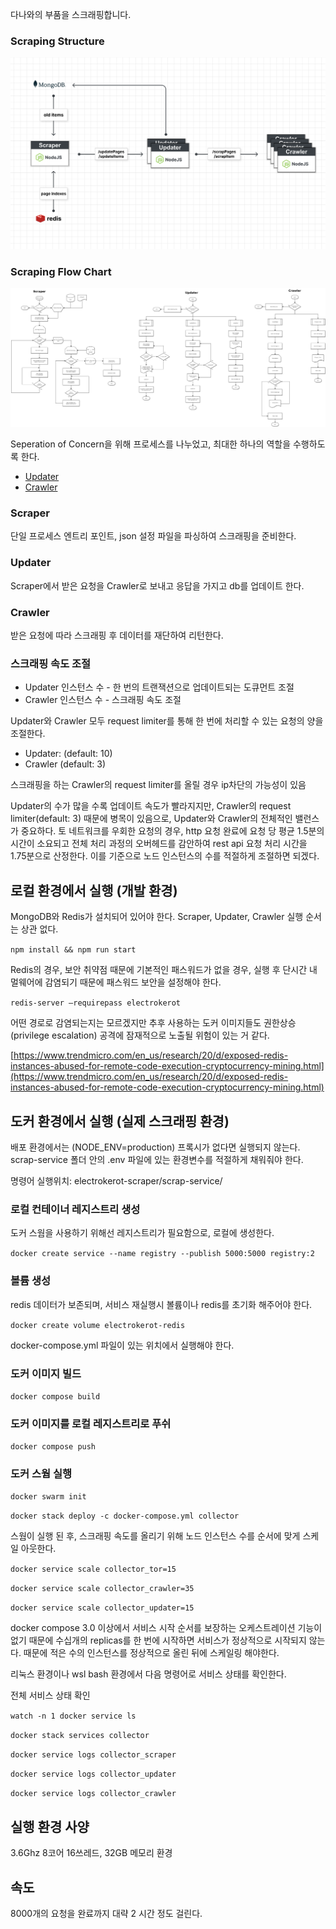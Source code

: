 다나와의 부품을 스크래핑합니다.

### Scraping Structure

![structure](assets/structure.png)

### Scraping Flow Chart

![flowchart](assets/flowchart.png)

Seperation of Concern을 위해 프로세스를 나누었고, 최대한 하나의 역할을 수행하도록 한다.

- [Updater](https://github.com/SwimmingPolar/electrokerot-msa-db-updater)
- [Crawler](https://github.com/SwimmingPolar/electrokerot-crawler)

### Scraper

단일 프로세스 엔트리 포인트, json 설정 파일을 파싱하여 스크래핑을 준비한다.

### Updater

Scraper에서 받은 요청을 Crawler로 보내고 응답을 가지고 db를 업데이트 한다.

### Crawler

받은 요청에 따라 스크래핑 후 데이터를 재단하여 리턴한다.

### 스크래핑 속도 조절

- Updater 인스턴스 수 - 한 번의 트랜잭션으로 업데이트되는 도큐먼트 조절
- Crawler 인스턴스 수 - 스크래핑 속도 조절

Updater와 Crawler 모두 request limiter를 통해 한 번에 처리할 수 있는 요청의 양을 조절한다.

- Updater: (default: 10)
- Crawler (default: 3)

스크래핑을 하는 Crawler의 request limiter를 올릴 경우 ip차단의 가능성이 있음

Updater의 수가 많을 수록 업데이트 속도가 빨라지지만, Crawler의 request limiter(default: 3) 때문에 병목이 있음으로, Updater와 Crawler의 전체적인 밸런스가 중요하다. 토 네트워크를 우회한 요청의 경우, http 요청 완료에 요청 당 평균 1.5분의 시간이 소요되고 전체 처리 과정의 오버헤드를 감안하여 rest api 요청 처리 시간을 1.75분으로 산정한다. 이를 기준으로 노드 인스턴스의 수를 적절하게 조절하면 되겠다.

## 로컬 환경에서 실행 (개발 환경)

MongoDB와 Redis가 설치되어 있어야 한다. Scraper, Updater, Crawler 실행 순서는 상관 없다.

`npm install && npm run start`

Redis의 경우, 보안 취약점 때문에 기본적인 패스워드가 없을 경우, 실행 후 단시간 내 멀웨어에 감염되기 때문에 패스워드 보안을 설정해야 한다.

`redis-server —requirepass electrokerot`

어떤 경로로 감염되는지는 모르겠지만 추후 사용하는 도커 이미지들도 권한상승(privilege escalation) 공격에 잠재적으로 노출될 위험이 있는 거 같다.

[https://www.trendmicro.com/en_us/research/20/d/exposed-redis-instances-abused-for-remote-code-execution-cryptocurrency-mining.html](https://www.trendmicro.com/en_us/research/20/d/exposed-redis-instances-abused-for-remote-code-execution-cryptocurrency-mining.html)

## 도커 환경에서 실행 (실제 스크래핑 환경)

배포 환경에서는 (NODE_ENV=production) 프록시가 없다면 실행되지 않는다. scrap-service 폴더 안의 .env 파일에 있는 환경변수를 적절하게 채워줘야 한다.

명령어 실행위치: electrokerot-scraper/scrap-service/

### 로컬 컨테이너 레지스트리 생성

도커 스웜을 사용하기 위해선 레지스트리가 필요함으로, 로컬에 생성한다.

`docker create service --name registry --publish 5000:5000 registry:2`

### 볼륨 생성

redis 데이터가 보존되며, 서비스 재실행시 볼륨이나 redis를 초기화 해주어야 한다.

`docker create volume electrokerot-redis`

docker-compose.yml 파일이 있는 위치에서 실행해야 한다.

### 도커 이미지 빌드

`docker compose build`

### 도커 이미지를 로컬 레지스트리로 푸쉬

`docker compose push`

### 도커 스웜 실행

`docker swarm init`

`docker stack deploy -c docker-compose.yml collector`

스웜이 실행 된 후, 스크래핑 속도를 올리기 위해 노드 인스턴스 수를 순서에 맞게 스케일 아웃한다.

`docker service scale collector_tor=15`

`docker service scale collector_crawler=35`

`docker service scale collector_updater=15`

docker compose 3.0 이상에서 서비스 시작 순서를 보장하는 오케스트레이션 기능이 없기 때문에 수십개의 replicas를 한 번에 시작하면 서비스가 정상적으로 시작되지 않는다. 때문에 적은 수의 인스턴스를 정상적으로 올린 뒤에 스케일링 해야한다.

리눅스 환경이나 wsl bash 환경에서 다음 명령어로 서비스 상태를 확인한다.

전체 서비스 상태 확인

`watch -n 1 docker service ls`

`docker stack services collector`

`docker service logs collector_scraper`

`docker service logs collector_updater`

`docker service logs collector_crawler`

## 실행 환경 사양
3.6Ghz 8코어 16쓰레드, 32GB 메모리 환경

## 속도
8000개의 요청을 완료까지 대략 2 시간 정도 걸린다.
